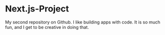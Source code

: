 # Next.js-Project
My second repository on Github. 
I like building apps with code. It is so much fun, and I get to be creative in doing that. 
